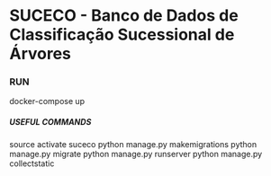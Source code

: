 # SUCECO - Banco de Dados de Classificação Sucessional de Árvores

### RUN
docker-compose up

##### USEFUL COMMANDS
source activate suceco
python manage.py makemigrations
python manage.py migrate
python manage.py runserver
python manage.py collectstatic
